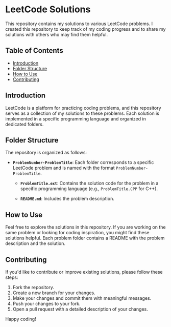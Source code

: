 # LeetCode Solutions

This repository contains my solutions to various LeetCode problems. I created this repository to keep track of my coding progress and to share my solutions with others who may find them helpful.

## Table of Contents

- [Introduction](#introduction)
- [Folder Structure](#folder-structure)
- [How to Use](#how-to-use)
- [Contributing](#contributing)

## Introduction

LeetCode is a platform for practicing coding problems, and this repository serves as a collection of my solutions to these problems. Each solution is implemented in a specific programming language and organized in dedicated folders.

## Folder Structure

The repository is organized as follows:

- **`ProblemNumber-ProblemTitle`**: Each folder corresponds to a specific LeetCode problem and is named with the format `ProblemNumber-ProblemTitle`.

  - **`ProblemTitle.ext`**: Contains the solution code for the problem in a specific programming language (e.g., `ProblemTitle.CPP` for C++).

  - **`README.md`**: Includes the problem description.

## How to Use

Feel free to explore the solutions in this repository. If you are working on the same problem or looking for coding inspiration, you might find these solutions helpful. Each problem folder contains a README with the problem description and the solution.

## Contributing

If you'd like to contribute or improve existing solutions, please follow these steps:

1. Fork the repository.
2. Create a new branch for your changes.
3. Make your changes and commit them with meaningful messages.
4. Push your changes to your fork.
5. Open a pull request with a detailed description of your changes.


Happy coding!
